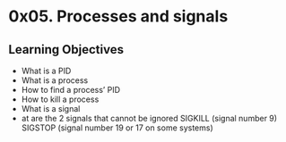 # 0x05. Processes and signals

## Learning Objectives

- What is a PID
- What is a process
- How to find a process’ PID
- How to kill a process
- What is a signal
- at are the 2 signals that cannot be ignored
	SIGKILL (signal number 9)
	SIGSTOP (signal number 19 or 17 on some systems)


